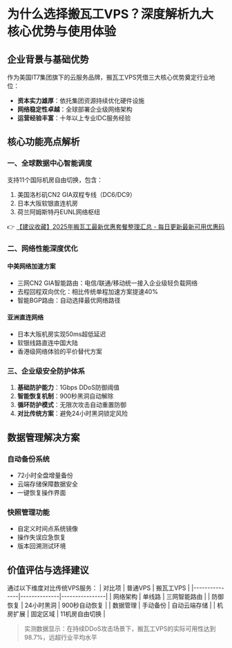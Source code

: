 # 为什么选择搬瓦工VPS？深度解析九大核心优势与使用体验

## 企业背景与基础优势
作为美国IT7集团旗下的云服务品牌，搬瓦工VPS凭借三大核心优势奠定行业地位：
- **资本实力雄厚**：依托集团资源持续优化硬件设施
- **网络稳定性卓越**：全球部署企业级网络架构
- **运营经验丰富**：十年以上专业IDC服务经验

## 核心功能亮点解析
### 一、全球数据中心智能调度
支持11个国际机房自由切换，包含：
1. 美国洛杉矶CN2 GIA双程专线（DC6/DC9）
2. 日本大阪软银直连机房
3. 荷兰阿姆斯特丹EUNL网络枢纽

👉 [【建议收藏】2025年搬瓦工最新优惠套餐整理汇总 - 每日更新最新可用优惠码](https://bit.ly/banwagon)

### 二、网络性能深度优化
#### 中美网络加速方案
- 三网CN2 GIA智能路由：电信/联通/移动统一接入企业级轻负载网络
- 去程回程双向优化：相比传统单程加速方案提速40%
- 智能BGP路由：自动选择最优网络路径

#### 亚洲直连网络
- 日本大阪机房实现50ms超低延迟
- 软银线路直连中国大陆
- 香港级网络体验的平价替代方案

### 三、企业级安全防护体系
1. **基础防护能力**：1Gbps DDoS防御阈值
2. **智能恢复机制**：900秒黑洞自动解除
3. **循环防护模式**：无限次攻击自动重置防御
4. **对比传统方案**：避免24小时黑洞锁定风险

## 数据管理解决方案
### 自动备份系统
- 72小时全盘增量备份
- 云端存储保障数据安全
- 一键恢复操作界面

### 快照管理功能
- 自定义时间点系统镜像
- 操作失误应急恢复
- 版本回溯测试环境

## 价值评估与选择建议
通过以下维度对比传统VPS服务：
| 对比项        | 普通VPS       | 搬瓦工VPS      |
|---------------|--------------|----------------|
| 网络架构      | 单线路       | 三网智能路由    |
| 防御恢复      | 24小时黑洞   | 900秒自动恢复  |
| 数据管理      | 手动备份     | 自动云端存储    |
| 机房扩展      | 固定区域     | 11机房自由切换  |

> 实测数据显示：在持续DDoS攻击场景下，搬瓦工VPS的实际可用性达到98.7%，远超行业平均水平